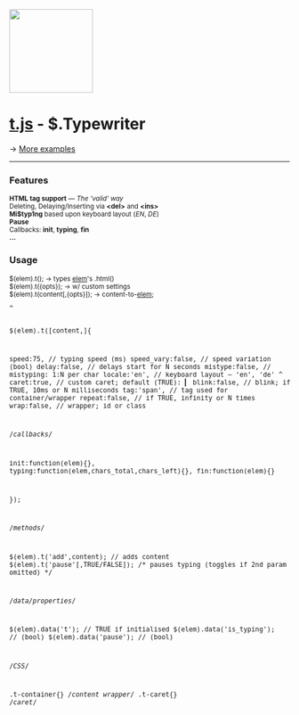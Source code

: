 <img src="http://mn.tn/dev/t.js/t.js.1.png" alt="" height="150" width="150"/>

<h1><a href="http://mn.tn/dev/t.js">t.js</a> - $.Typewriter</h1>


<img src="http://mn.tn/dev/t.js/t.1.gif" alt=""/><br/>
<img src="http://mn.tn/dev/t.js/t.2.gif" alt=""/><br/>
<img src="http://mn.tn/dev/t.js/t.3.gif" alt=""/><br/>
&rarr; <a href="http://mn.tn/dev/t.js">More examples</a>

<hr>

<h3>Features</h3>
<small>
<strong>HTML tag support</strong> &mdash; <em>The 'valid' way</em><br/>
Deleting, Delaying/Inserting via <strong>&lt;del&gt;</strong> and <strong>&lt;ins&gt;</strong><br/>
<strong>Mi$typ1ng</strong> based upon keyboard layout (<em>EN</em>, <em>DE</em>)<br/>
<strong>Pause</strong><br/>
Callbacks: <strong>init</strong>, <strong>typing</strong>, <strong>fin</strong><br/>
<strong>...</strong></small>


<h3>Usage</h3>
<small>
$(elem).t(); &rarr; types <u>elem</u>'s .html()<br/>
$(elem).t({opts}); &rarr; w/ custom settings<br/>
$(elem).t(content[,{opts}]); &rarr; content-to-<u>elem</u>;
</small>


<small>
<pre>
^

$(elem).t([content,]{
 
 speed:75,          // typing speed (ms)
 speed_vary:false,  // speed variation (bool)
 delay:false,       // delays start for N seconds
 mistype:false,     // mistyping: 1:N per char
 locale:'en',       // keyboard layout — 'en', 'de' ^
 caret:true,        // custom caret; default (TRUE): ▎
 blink:false,       // blink; if TRUE, 10ms or N milliseconds
 tag:'span',        // tag used for container/wrapper
 repeat:false,      // if TRUE, infinity or N times
 wrap:false,        // wrapper; id or class
 
 /*callbacks*/
 
 init:function(elem){}, 
 typing:function(elem,chars_total,chars_left){},
 fin:function(elem){}
 
});


/*methods*/

$(elem).t('add',content);         // adds content
$(elem).t('pause'[,TRUE/FALSE]);  /* pauses typing (toggles
                                  if 2nd param omitted) */

/*data/properties*/

$(elem).data('t');                // TRUE if initialised
$(elem).data('is_typing');        // (bool)
$(elem).data('pause');            // (bool)


/*CSS*/

.t-container{}   /*content wrapper*/
.t-caret{}       /*caret*/

</pre>
</small>
